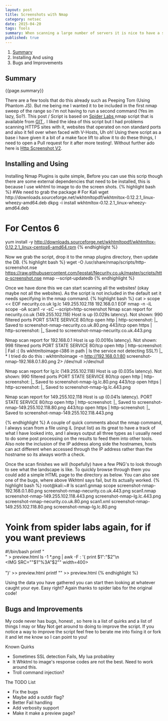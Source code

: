 ```yaml
---
layout: post
title: Screenshots with Nmap
category: netsec
date: 2015-04-20
tags: Tools
summary: When scanning a large number of servers it is nice to have a screenshot handy for either quickly flicking through and identifying what's on the server (Page Titles dont always give a good representation of what can be found on the server!). 
published: true
---
```


<div id="pagemenu">
<ol>
<li><a href="#Summary">Summary</a></li>
<li><a href="#Install"></a> Installing And using</li>
<li><a href="#Bugs"></a> Bugs and Improvements</li>
</ol>
</div>

<div id="pagesummary">
<h2 id="Summary"> <a>Summary </a> </h2>
<p>
{{page.summary}}
</p>
<p>
There are a few tools that do this already such as Peeping Tom (Using Phantom JS). But me being me I wanted it to be included in the first nmap sweep of the range so i'm not having to run a second command (Yes im lazy, So?). This post / Script is based on <a href="https://www.trustwave.com/Resources/SpiderLabs-Blog/Using-Nmap-to-Screenshot-Web-Services/"> Spider Labs </a> nmap script that is available from <a href="https://github.com/SpiderLabs/Nmap-Tools"> GIT </a>. I liked the idea of this script but I had problems scanning HTTPS sites with it, websites that operated on non standard ports and also it fell over when faced with V-Hosts, Uh oh! Using there script as a base i have given it a bit of a make face lift to allow it to do these things, I need to open a Pull request for it after more testing!. Without further ado here is <a href="https://raw.githubusercontent.com/leostat/Necurity.co.uk/master/scripts/http-screenshot.nse"> Http Screenshot V2</a>.
</p>
</div>
<div id="maincontent">
<h2 id="Install"> <a> Installing and Using </a> </h2>
<p>
Installing Nmap Plugins is quite simple, Before you can use this scrip though there are some external dependencies that need to be installed, this is because I use wkhtml to image to do the screen shots.
{% highlight bash %}
#We need to grab the package
# For Kali
wget http://downloads.sourceforge.net/wkhtmltopdf/wkhtmltox-0.12.2.1_linux-wheezy-amd64.deb
dkpg -i install wkhtmltox-0.12.2.1_linux-wheezy-amd64.deb

# For Centos 6
yum install -y http://downloads.sourceforge.net/wkhtmltopdf/wkhtmltox-0.12.2.1_linux-centos6-amd64.rpm
{% endhighlight %}

Now we grab the script, drop it to the nmap plugins directory, then update the DB. 
{% highlight bash %}
wget -O /usr/share/nmap/scripts/http-screenshot.nse https://raw.githubusercontent.com/leostat/Necurity.co.uk/master/scripts/http-screenshot.nse 
nmap --script-updatedb
{% endhighlight %}
</p>

<p>
Once we have done this we can start scanning all the websites! (okay maybe not all the websites). As the script is not included in the default set it needs specifying in the nmap command.
{% highlight bash %}
cat > scope << EOF
necurity.co.uk
lg.lc
149.255.102.118
192.168.0.1
EOF
nmap -n -iL scope -oA scan1 -v -sC --script=http-screenshot
Nmap scan report for necurity.co.uk (149.255.102.118)
Host is up (0.029s latency).
Not shown: 990 filtered ports
PORT     STATE  SERVICE
80/tcp   open   http
| http-screenshot:
|_  Saved to screenshot-nmap-necurity.co.uk.80.png
443/tcp  open   https
| http-screenshot:
|_  Saved to screenshot-nmap-necurity.co.uk.443.png

Nmap scan report for 192.168.0.1
Host is up (0.0016s latency).
Not shown: 998 filtered ports
PORT   STATE SERVICE
80/tcp open  http
| http-screenshot:
|   Fail :( (Is wkhtmltoimage-i386 in path | Is the service not detecting SSL?)
|_     * I tried do do this : wkhtmltoimage -n http://192.168.0.1:80 screenshot-nmap-192.168.0.1.80.png 2> /dev/null   >/dev/null

Nmap scan report for lg.lc (149.255.102.118)
Host is up (0.035s latency).
Not shown: 990 filtered ports
PORT     STATE  SERVICE
80/tcp   open   http
| http-screenshot:
|_  Saved to screenshot-nmap-lg.lc.80.png
443/tcp  open   https
| http-screenshot:
|_  Saved to screenshot-nmap-lg.lc.443.png

Nmap scan report for 149.255.102.118
Host is up (0.041s latency).
PORT     STATE  SERVICE
80/tcp   open   http
| http-screenshot:
|_  Saved to screenshot-nmap-149.255.102.118.80.png
443/tcp  open   https
| http-screenshot:
|_  Saved to screenshot-nmap-149.255.102.118.443.png

{% endhighlight %}
A couple of quick comments about the nmap command, I always scan from a file using iL (input list) as its great to have a track of what I have looked into, and I always output all three types as I usually need to do some post processing on the results to feed them into other tools. Also note the inclusion of the IP address along side the hostnames, hosts can act different when accessed through the IP address rather than the hostname so its always worth a check. 

Once the scan finishes we will (hopefully) have a few PNG's to look through to see what the landscape is like. To quickly browse through them you could add a simple HTML page to the directory as below. You can also see one of the bugs, where above Wkhtml says fail, but its actually worked.
{% highlight bash %}
root@kali:~# ls
scan1.gnmap  scope                                    screenshot-nmap-192.168.0.1.80.png  screenshot-nmap-necurity.co.uk.443.png
scan1.nmap   screenshot-nmap-149.255.102.118.443.png  screenshot-nmap-lg.lc.443.png       screenshot-nmap-necurity.co.uk.80.png
scan1.xml    screenshot-nmap-149.255.102.118.80.png   screenshot-nmap-lg.lc.80.png

# Yoink from spider labs again, for if you want previews
#!/bin/bash
printf "<HTML><BODY><BR>" > preview.html
ls -1 *.png | awk -F : '{ print $1":"$2"\n<BR><IMG SRC=\""$1"%3A"$2"\" width=400><BR><BR>"}' >> preview.html
printf "</BODY></HTML>" >> preview.html
{% endhighlight %}

Using the data you have gathered you can start then looking at whatever caught your eye. Easy right? Again thanks to spider labs for the original code!

</p>

<h2 id="Bugs"> <a> Bugs and Improvements </a> </h2>
<p>
My code never has bugs, honest <!-- Lies, Ive caused so many bugs it would make your eyes bleed, so dont go looking ;) -->, so here is a list of quirks and a list of things I may or May Not get around to doing to improve the script. If you notice a way to improve the script feel free to berate me into fixing it or fork it and let me know so I can point to you! 
<p> Known Quirks</p>
<ul>
<li> Sometimes SSL detection Fails, My lua probabley</li>
<li> It Whktml to image's response codes are not the best. Need to work around this.</li>
<li> Troll command injection? </li>
</ul>
<p> The TODO List</p>
<ul>
<li> Fix the bugs </li>
<li> Maybe add a outdir flag? </li>
<li> Better Fail handling </li>
<li> Add verbosity support </li>
<li> Make it make a preview page? </li>
</ul>
</p>
</div>

